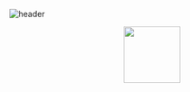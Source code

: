 ![header](https://capsule-render.vercel.app/api?type=waving&color=gradient&height=160&section=header&text=Hi!%20I'm%20Haemin!&fontAlign=75&fontAlignY=30&fontSize=40&fontColor=000000?height=300&)

<main>
  <div align="center">
    <img width=100 src = "https://user-images.githubusercontent.com/121204952/221412355-601d580f-056f-45cc-ba5d-e765485f3202.gif">
  </div>
